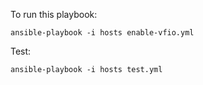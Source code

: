 To run this playbook:
```
ansible-playbook -i hosts enable-vfio.yml
```

Test:
```
ansible-playbook -i hosts test.yml
```
